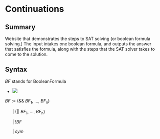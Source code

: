 # Continuations

## Summary
Website that demonstrates the steps to SAT solving (or boolean formula solving.) The input intakes one boolean formula, and outputs the answer that satisfies the formula, along with the steps that the SAT solver takes to come to the solution.

## Syntax
*BF* stands for BooleanFormula

- <img src="https://latex.codecogs.com/gif.latex?O_t=\text { Onset event at time bin } t " />

*BF* := (&& *BF*<sub>1</sub>, ..., *BF*<sub>n</sub>)

&nbsp;&nbsp;&nbsp;&nbsp;&nbsp;&nbsp;|  (|| *BF*<sub>1</sub>, ..., *BF*<sub>n</sub>)

&nbsp;&nbsp;&nbsp;&nbsp;&nbsp;&nbsp;|  !*BF*

&nbsp;&nbsp;&nbsp;&nbsp;&nbsp;&nbsp;|  *sym*

